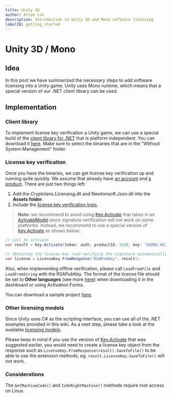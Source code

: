 ```yaml
---
title: Unity 3D
author: Artem Los
description: Introduction to Unity 3D and Mono software licensing
labelID: getting_started
---
```


# Unity 3D / Mono

## Idea
In this post we have summarized the necessary steps to add software licensing into a Unity game. Unity uses Mono runtime, which means that a special version of our .NET client library can be used.

## Implementation

### Client library
To implement license key verification a Unity game, we can use a special build of the [client library for .NET](https://github.com/cryptolens/cryptolens-dotnet) that is platform independent. You can download it [here](https://github.com/Cryptolens/cryptolens-dotnet/releases). Make sure to select the binaries that are in the "Without System.Management" folder.

### License key verification
Once you have the binaries, we can get license key verification up and running quite quickly. We assume that already have [an account](/getting-started/create-account) and [a product](/getting-started/new-product). There are just two things left:

1. Add the Cryptolens.Licensing.dll and Newtonsoft.Json.dll into the **Assets folder**.
2. Include the [license key verification logic](/examples/key-verification).

> **Note:** we recommend to avoid using [Key.Activate](https://help.cryptolens.io/api/dotnet/api/SKM.V3.Methods.Key.html?#SKM_V3_Methods_Key_Activate_System_String_SKM_V3_Models_ActivateModel_) that takes in an [ActivateModel](https://help.cryptolens.io/api/dotnet/api/SKM.V3.Models.ActivateModel.html) since signature verification will not work on some platforms. Instead, we recommend to use a special version of [Key.Activate](https://help.cryptolens.io/api/dotnet/api/SKM.V3.Methods.Key.html#SKM_V3_Methods_Key_Activate_System_String_System_Int32_System_String_System_String_System_Boolean_System_Int32_System_Int32_) as shown below: 

```cs
// call to activate
var result = Key.Activate(token: auth, productId: 3349, key: "GEBNC-WZZJD-VJIHG-GCMVD", machineCode: "foo");

// obtaining the license key (and verifying the signature automatically).
var license = LicenseKey.FromResponse("RSAPubKey", result);
```

Also, when implementing offline verification, please call `LoadFromFile` and `LoadFromString` with the RSAPubKey. The format of the license file should be set to **Other languages** (see more [here](/faq/index#protocols)) when downloading it in the dashboard or using Activation Forms.

You can download a sample project [here](https://github.com/Cryptolens/Examples/tree/master/unity).

### Other licensing models
Since Unity uses C# as the scripting interface, you can use all of the .NET examples provided in this wiki. As a next step, please take a look at the available [licensing models](/licensing-models/licensetypes).

Please keep in mind if you use the version of [Key.Activate](https://help.cryptolens.io/api/dotnet/api/SKM.V3.Methods.Key.html#SKM_V3_Methods_Key_Activate_System_String_System_Int32_System_String_System_String_System_Boolean_System_Int32_System_Int32_) that was suggested earlier, 
 you would need to create a license key object from the response such as `LicenseKey.FromResponse(result).SaveToFile()` to be able to use the extension methods, eg. `result.LicenseKey.SaveToFile()` will not work.

### Considerations
The `GetMachineCode()` and `IsOnRightMachine()` methods require root access on Linux.